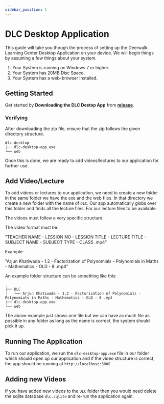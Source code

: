 ```yaml
---
sidebar_position: 1
---
```


# DLC Desktop Application

This guide will take you though the process of setting up the Deerwalk Learning Center Desktop Application on your device.
We will begin things by assuming a few things about your system.

1. Your System is running on Windows 7 or higher.
2. Your System has 20MB Disc Space.
3. Your System has a web-browser installed.

## Getting Started

Get started by **Downloading the DLC Destop App** from **[release](https://docusaurus.new)**.

### Verifying

After downloading the zip file, ensure that the zip follows the given directory structure.

```
dlc-desktop
├── dlc-desktop-app.exe
└── web
```
Once this is done, we are ready to add videos/lectures to our application for further use.

## Add Video/Lecture

To add videos or lectures to our application, we need to create a new folder in the same folder we have the exe and the web files. In that directory we create a new folder with the name of `DLC`. Our app automatically globs over this folder and finds all the lecture files. For our lecture files to be available.

The videos must follow a very specific structure.


The video format must be: 

"TEACHER NAME - LESSION NO - LESSION TITLE - LECTURE TITLE - SUBJECT NAME - SUBJECT TYPE - CLASS .mp4"

Example:

"Arjun Khatiwada - 1.2 - Factorization of Polynomials - Polynomials in Maths - Mathematics - OLD - 8 .mp4"

An example folder structure can be something like this:

```
.
├── DLC
│   └── Arjun Khatiwada - 1.2 - Factorization of Polynomials - Polynomials in Maths - Mathematics - OLD - 8 .mp4
├── dlc-desktop-app.exe
└── web
```

The above example just shows one file but we can have as much file as possible in any folder as long as the name is correct, the system should pick it up.


## Running The Application
To run our application, we run the `dlc-desktop-app.exe` file in our folder which should open up our application and if the video structure is correct, the app should be running at `http://localhost:3000` 


## Adding new Videos
If you have added new videos to the `DLC` folder then you would need delete the sqlite database `dlc.sqlite` and re-run the application again.
